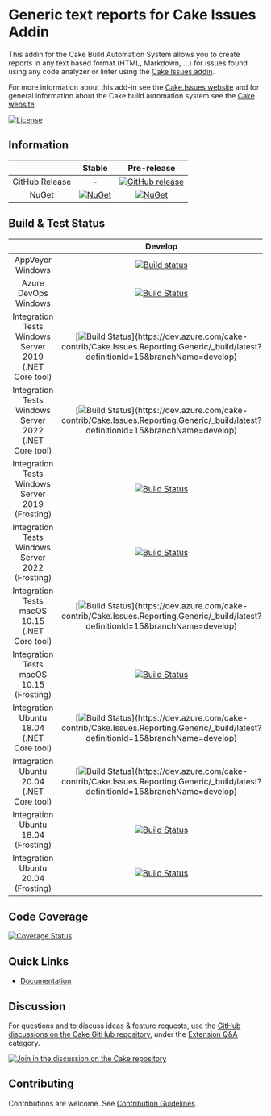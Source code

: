 # Generic text reports for Cake Issues Addin

This addin for the Cake Build Automation System allows you to create reports in any text based format (HTML, Markdown, ...)
for issues found using any code analyzer or linter using the [Cake Issues addin](https://github.com/cake-contrib/Cake.Issues).

For more information about this add-in see the [Cake.Issues website](https://cakeissues.net)
and for general information about the Cake build automation system see the [Cake website](http://cakebuild.net).

[![License](http://img.shields.io/:license-mit-blue.svg)](https://github.com/cake-contrib/Cake.Issues.Reporting.Generic/blob/feature/build/LICENSE)

## Information

| | Stable | Pre-release |
|:--:|:--:|:--:|
|GitHub Release|-|[![GitHub release](https://img.shields.io/github/release/cake-contrib/Cake.Issues.Reporting.Generic.svg)](https://github.com/cake-contrib/Cake.Issues.Reporting.Generic/releases/latest)|
|NuGet|[![NuGet](https://img.shields.io/nuget/v/Cake.Issues.Reporting.Generic.svg)](https://www.nuget.org/packages/Cake.Issues.Reporting.Generic)|[![NuGet](https://img.shields.io/nuget/vpre/Cake.Issues.Reporting.Generic.svg)](https://www.nuget.org/packages/Cake.Issues.Reporting.Generic)|

## Build & Test Status

| | Develop | Master |
|:--:|:--:|:--:|
|AppVeyor Windows|[![Build status](https://ci.appveyor.com/api/projects/status/by753fqt03g301iy/branch/develop?svg=true)](https://ci.appveyor.com/project/cakecontrib/cake-issues-reporting-generic/branch/develop)|[![Build status](https://ci.appveyor.com/api/projects/status/by753fqt03g301iy/branch/master?svg=true)](https://ci.appveyor.com/project/cakecontrib/cake-issues-reporting-generic/branch/master)|
|Azure DevOps Windows|[![Build Status](https://dev.azure.com/cake-contrib/Cake.Issues.Reporting.Generic/_apis/build/status/cake-contrib.Cake.Issues.Reporting.Generic?branchName=develop&jobName=Build)](https://dev.azure.com/cake-contrib/Cake.Issues.Reporting.Generic/_build/latest?definitionId=15&branchName=develop)|[![Build Status](https://dev.azure.com/cake-contrib/Cake.Issues.Reporting.Generic/_apis/build/status/cake-contrib.Cake.Issues.Reporting.Generic?branchName=master&jobName=Build)](https://dev.azure.com/cake-contrib/Cake.Issues.Reporting.Generic/_build/latest?definitionId=15&branchName=master)|
|Integration Tests Windows Server 2019 (.NET Core tool)|[![Build Status](https://dev.azure.com/cake-contrib/Cake.Issues.Reporting.Generic/_apis/build/status/cake-contrib.Cake.Issues.Reporting.Generic?branchName=develop&jobName=Integration%20Tests%20Windows%20Server%202019%20(.NET%20Core%20tool))](https://dev.azure.com/cake-contrib/Cake.Issues.Reporting.Generic/_build/latest?definitionId=15&branchName=develop)|[![Build Status](https://dev.azure.com/cake-contrib/Cake.Issues.Reporting.Generic/_apis/build/status/cake-contrib.Cake.Issues.Reporting.Generic?branchName=master&jobName=Integration%20Tests%20Windows%20Server%202019%20(.NET%20Core%20tool))](https://dev.azure.com/cake-contrib/Cake.Issues.Reporting.Generic/_build/latest?definitionId=15&branchName=master)|
|Integration Tests Windows Server 2022 (.NET Core tool)|[![Build Status](https://dev.azure.com/cake-contrib/Cake.Issues.Reporting.Generic/_apis/build/status/cake-contrib.Cake.Issues.Reporting.Generic?branchName=develop&jobName=Integration%20Tests%20Windows%20Server%202022%20(.NET%20Core%20tool))](https://dev.azure.com/cake-contrib/Cake.Issues.Reporting.Generic/_build/latest?definitionId=15&branchName=develop)|[![Build Status](https://dev.azure.com/cake-contrib/Cake.Issues.Reporting.Generic/_apis/build/status/cake-contrib.Cake.Issues.Reporting.Generic?branchName=master&jobName=Integration%20Tests%20Windows%20Server%202022%20(.NET%20Core%20tool))](https://dev.azure.com/cake-contrib/Cake.Issues.Reporting.Generic/_build/latest?definitionId=15&branchName=master)|
|Integration Tests Windows Server 2019 (Frosting)|[![Build Status](https://dev.azure.com/cake-contrib/Cake.Issues.Reporting.Generic/_apis/build/status/cake-contrib.Cake.Issues.Reporting.Generic?branchName=develop&jobName=Integration%20Tests%20Windows%20Server%202019%20(Frosting))](https://dev.azure.com/cake-contrib/Cake.Issues.Reporting.Generic/_build/latest?definitionId=15&branchName=develop)|[![Build Status](https://dev.azure.com/cake-contrib/Cake.Issues.Reporting.Generic/_apis/build/status/cake-contrib.Cake.Issues.Reporting.Generic?branchName=master&jobName=Integration%20Tests%20Windows%20Server%202019%20(Frosting))](https://dev.azure.com/cake-contrib/Cake.Issues.Reporting.Generic/_build/latest?definitionId=15&branchName=master)|
|Integration Tests Windows Server 2022 (Frosting)|[![Build Status](https://dev.azure.com/cake-contrib/Cake.Issues.Reporting.Generic/_apis/build/status/cake-contrib.Cake.Issues.Reporting.Generic?branchName=develop&jobName=Integration%20Tests%20Windows%20Server%202022%20(Frosting))](https://dev.azure.com/cake-contrib/Cake.Issues.Reporting.Generic/_build/latest?definitionId=15&branchName=develop)|[![Build Status](https://dev.azure.com/cake-contrib/Cake.Issues.Reporting.Generic/_apis/build/status/cake-contrib.Cake.Issues.Reporting.Generic?branchName=master&jobName=Integration%20Tests%20Windows%20Server%202022%20(Frosting))](https://dev.azure.com/cake-contrib/Cake.Issues.Reporting.Generic/_build/latest?definitionId=15&branchName=master)|
|Integration Tests macOS 10.15 (.NET Core tool)|[![Build Status](https://dev.azure.com/cake-contrib/Cake.Issues.Reporting.Generic/_apis/build/status/cake-contrib.Cake.Issues.Reporting.Generic?branchName=develop&jobName=Integration%20Tests%20macOS%2010.15%20(.NET%20Core%20tool))](https://dev.azure.com/cake-contrib/Cake.Issues.Reporting.Generic/_build/latest?definitionId=15&branchName=develop)|[![Build Status](https://dev.azure.com/cake-contrib/Cake.Issues.Reporting.Generic/_apis/build/status/cake-contrib.Cake.Issues.Reporting.Generic?branchName=master&jobName=Integration%20Tests%20macOS%2010.15%20(.NET%20Core%20tool))](https://dev.azure.com/cake-contrib/Cake.Issues.Reporting.Generic/_build/latest?definitionId=15&branchName=master)|
|Integration Tests macOS 10.15 (Frosting)|[![Build Status](https://dev.azure.com/cake-contrib/Cake.Issues.Reporting.Generic/_apis/build/status/cake-contrib.Cake.Issues.Reporting.Generic?branchName=develop&jobName=Integration%20Tests%20macOS%2010.15%20(Frosting))](https://dev.azure.com/cake-contrib/Cake.Issues.Reporting.Generic/_build/latest?definitionId=15&branchName=develop)|[![Build Status](https://dev.azure.com/cake-contrib/Cake.Issues.Reporting.Generic/_apis/build/status/cake-contrib.Cake.Issues.Reporting.Generic?branchName=master&jobName=Integration%20Tests%20macOS%2010.15%20(Frosting))](https://dev.azure.com/cake-contrib/Cake.Issues.Reporting.Generic/_build/latest?definitionId=15&branchName=master)|
|Integration Ubuntu 18.04 (.NET Core tool)|[![Build Status](https://dev.azure.com/cake-contrib/Cake.Issues.Reporting.Generic/_apis/build/status/cake-contrib.Cake.Issues.Reporting.Generic?branchName=develop&jobName=Integration%20Tests%20Ubuntu%2018.04%20(.NET%20Core%20tool))](https://dev.azure.com/cake-contrib/Cake.Issues.Reporting.Generic/_build/latest?definitionId=15&branchName=develop)|[![Build Status](https://dev.azure.com/cake-contrib/Cake.Issues.Reporting.Generic/_apis/build/status/cake-contrib.Cake.Issues.Reporting.Generic?branchName=master&jobName=Integration%20Tests%20Ubuntu%2018.04%20(.NET%20Core%20tool))](https://dev.azure.com/cake-contrib/Cake.Issues.Reporting.Generic/_build/latest?definitionId=15&branchName=master)|
|Integration Ubuntu 20.04 (.NET Core tool)|[![Build Status](https://dev.azure.com/cake-contrib/Cake.Issues.Reporting.Generic/_apis/build/status/cake-contrib.Cake.Issues.Reporting.Generic?branchName=develop&jobName=Integration%20Tests%20Ubuntu%2020.04%20(.NET%20Core%20tool))](https://dev.azure.com/cake-contrib/Cake.Issues.Reporting.Generic/_build/latest?definitionId=15&branchName=develop)|[![Build Status](https://dev.azure.com/cake-contrib/Cake.Issues.Reporting.Generic/_apis/build/status/cake-contrib.Cake.Issues.Reporting.Generic?branchName=master&jobName=Integration%20Tests%20Ubuntu%2020.04%20(.NET%20Core%20tool))](https://dev.azure.com/cake-contrib/Cake.Issues.Reporting.Generic/_build/latest?definitionId=15&branchName=master)|
|Integration Ubuntu 18.04 (Frosting)|[![Build Status](https://dev.azure.com/cake-contrib/Cake.Issues.Reporting.Generic/_apis/build/status/cake-contrib.Cake.Issues.Reporting.Generic?branchName=develop&jobName=Integration%20Tests%20Ubuntu%2018.04%20(Frosting))](https://dev.azure.com/cake-contrib/Cake.Issues.Reporting.Generic/_build/latest?definitionId=15&branchName=develop)|[![Build Status](https://dev.azure.com/cake-contrib/Cake.Issues.Reporting.Generic/_apis/build/status/cake-contrib.Cake.Issues.Reporting.Generic?branchName=master&jobName=Integration%20Tests%20Ubuntu%2018.04%20(Frosting))](https://dev.azure.com/cake-contrib/Cake.Issues.Reporting.Generic/_build/latest?definitionId=15&branchName=master)|
|Integration Ubuntu 20.04 (Frosting)|[![Build Status](https://dev.azure.com/cake-contrib/Cake.Issues.Reporting.Generic/_apis/build/status/cake-contrib.Cake.Issues.Reporting.Generic?branchName=develop&jobName=Integration%20Tests%20Ubuntu%2020.04%20(Frosting))](https://dev.azure.com/cake-contrib/Cake.Issues.Reporting.Generic/_build/latest?definitionId=15&branchName=develop)|[![Build Status](https://dev.azure.com/cake-contrib/Cake.Issues.Reporting.Generic/_apis/build/status/cake-contrib.Cake.Issues.Reporting.Generic?branchName=master&jobName=Integration%20Tests%20Ubuntu%2020.04%20(Frosting))](https://dev.azure.com/cake-contrib/Cake.Issues.Reporting.Generic/_build/latest?definitionId=15&branchName=master)|

## Code Coverage

[![Coverage Status](https://coveralls.io/repos/github/cake-contrib/Cake.Issues.Reporting.Generic/badge.svg?branch=develop)](https://coveralls.io/github/cake-contrib/Cake.Issues.Reporting.Generic?branch=develop)

## Quick Links

- [Documentation](https://cakeissues.net)

## Discussion

For questions and to discuss ideas & feature requests, use the [GitHub discussions on the Cake GitHub repository](https://github.com/cake-build/cake/discussions), under the [Extension Q&A](https://github.com/cake-build/cake/discussions/categories/extension-q-a) category.

[![Join in the discussion on the Cake repository](https://img.shields.io/badge/GitHub-Discussions-green?logo=github)](https://github.com/cake-build/cake/discussions)

## Contributing

Contributions are welcome. See [Contribution Guidelines](CONTRIBUTING.md).

